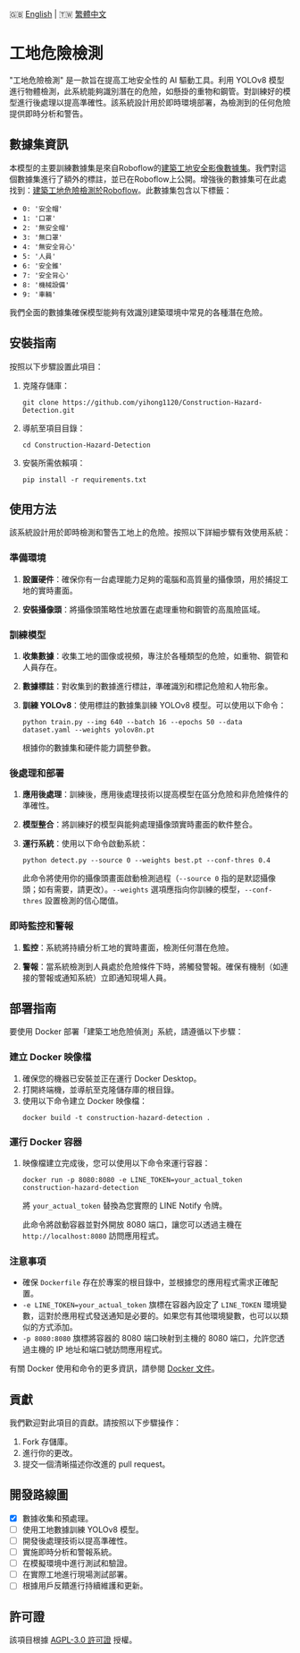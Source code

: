 🇬🇧 [English](./README.md) | 🇹🇼 [繁體中文](./README-zh-tw.md)

# 工地危險檢測

"工地危險檢測" 是一款旨在提高工地安全性的 AI 驅動工具。利用 YOLOv8 模型進行物體檢測，此系統能夠識別潛在的危險，如懸掛的重物和鋼管。對訓練好的模型進行後處理以提高準確性。該系統設計用於即時環境部署，為檢測到的任何危險提供即時分析和警告。

## 數據集資訊
本模型的主要訓練數據集是來自Roboflow的[建築工地安全影像數據集](https://www.kaggle.com/datasets/snehilsanyal/construction-site-safety-image-dataset-roboflow/data)。我們對這個數據集進行了額外的標註，並已在Roboflow上公開。增強後的數據集可在此處找到：[建築工地危險檢測於Roboflow](https://universe.roboflow.com/side-projects/construction-hazard-detection)。此數據集包含以下標籤：

- `0: '安全帽'`
- `1: '口罩'`
- `2: '無安全帽'`
- `3: '無口罩'`
- `4: '無安全背心'`
- `5: '人員'`
- `6: '安全錐'`
- `7: '安全背心'`
- `8: '機械設備'`
- `9: '車輛'`

我們全面的數據集確保模型能夠有效識別建築環境中常見的各種潛在危險。

## 安裝指南
按照以下步驟設置此項目：
1. 克隆存儲庫：
   ```
   git clone https://github.com/yihong1120/Construction-Hazard-Detection.git
   ```
2. 導航至項目目錄：
   ```
   cd Construction-Hazard-Detection
   ```
3. 安裝所需依賴項：
   ```
   pip install -r requirements.txt
   ```

## 使用方法

該系統設計用於即時檢測和警告工地上的危險。按照以下詳細步驟有效使用系統：

### 準備環境
1. **設置硬件**：確保你有一台處理能力足夠的電腦和高質量的攝像頭，用於捕捉工地的實時畫面。

2. **安裝攝像頭**：將攝像頭策略性地放置在處理重物和鋼管的高風險區域。

### 訓練模型
1. **收集數據**：收集工地的圖像或視頻，專注於各種類型的危險，如重物、鋼管和人員存在。

2. **數據標註**：對收集到的數據進行標註，準確識別和標記危險和人物形象。

3. **訓練 YOLOv8**：使用標註的數據集訓練 YOLOv8 模型。可以使用以下命令：
   ```
   python train.py --img 640 --batch 16 --epochs 50 --data dataset.yaml --weights yolov8n.pt
   ```
   根據你的數據集和硬件能力調整參數。

### 後處理和部署
1. **應用後處理**：訓練後，應用後處理技術以提高模型在區分危險和非危險條件的準確性。

2. **模型整合**：將訓練好的模型與能夠處理攝像頭實時畫面的軟件整合。

3. **運行系統**：使用以下命令啟動系統：
   ```
   python detect.py --source 0 --weights best.pt --conf-thres 0.4
   ```
   此命令將使用你的攝像頭畫面啟動檢測過程（`--source 0` 指的是默認攝像頭；如有需要，請更改）。`--weights` 選項應指向你訓練的模型，`--conf-thres` 設置檢測的信心閾值。

### 即時監控和警報
1. **監控**：系統將持續分析工地的實時畫面，檢測任何潛在危險。

2. **警報**：當系統檢測到人員處於危險條件下時，將觸發警報。確保有機制（如連接的警報或通知系統）立即通知現場人員。

## 部署指南

要使用 Docker 部署「建築工地危險偵測」系統，請遵循以下步驟：

### 建立 Docker 映像檔
1. 確保您的機器已安裝並正在運行 Docker Desktop。
2. 打開終端機，並導航至克隆儲存庫的根目錄。
3. 使用以下命令建立 Docker 映像檔：
   ```
   docker build -t construction-hazard-detection .
   ```

### 運行 Docker 容器
1. 映像檔建立完成後，您可以使用以下命令來運行容器：
   ```
   docker run -p 8080:8080 -e LINE_TOKEN=your_actual_token construction-hazard-detection
   ```
   將 `your_actual_token` 替換為您實際的 LINE Notify 令牌。

   此命令將啟動容器並對外開放 8080 端口，讓您可以透過主機在 `http://localhost:8080` 訪問應用程式。

### 注意事項
- 確保 `Dockerfile` 存在於專案的根目錄中，並根據您的應用程式需求正確配置。
- `-e LINE_TOKEN=your_actual_token` 旗標在容器內設定了 `LINE_TOKEN` 環境變數，這對於應用程式發送通知是必要的。如果您有其他環境變數，也可以以類似的方式添加。
- `-p 8080:8080` 旗標將容器的 8080 端口映射到主機的 8080 端口，允許您透過主機的 IP 地址和端口號訪問應用程式。

有關 Docker 使用和命令的更多資訊，請參閱 [Docker 文件](https://docs.docker.com/)。

## 貢獻
我們歡迎對此項目的貢獻。請按照以下步驟操作：
1. Fork 存儲庫。
2. 進行你的更改。
3. 提交一個清晰描述你改進的 pull request。

## 開發路線圖
- [x] 數據收集和預處理。
- [ ] 使用工地數據訓練 YOLOv8 模型。
- [ ] 開發後處理技術以提高準確性。
- [ ] 實施即時分析和警報系統。
- [ ] 在模擬環境中進行測試和驗證。
- [ ] 在實際工地進行現場測試部署。
- [ ] 根據用戶反饋進行持續維護和更新。

## 許可證
該項目根據 [AGPL-3.0 許可證](LICENSE.md) 授權。
